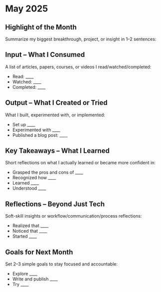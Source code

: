 # May 2025

## Highlight of the Month
Summarize my biggest breakthrough, project, or insight in 1–2 sentences:

> 


## Input – What I Consumed
A list of articles, papers, courses, or videos I read/watched/completed:

- Read: ____
- Watched: ____
- Completed: ____


## Output – What I Created or Tried
What I built, experimented with, or implemented:

- Set up ____
- Experimented with ____
- Published a blog post: ____


## Key Takeaways – What I Learned
Short reflections on what I actually learned or became more confident in:

- Grasped the pros and cons of ____
- Recognized how ____
- Learned ____
- Understood ____


## Reflections – Beyond Just Tech
Soft-skill insights or workflow/communication/process reflections:

- Realized that ____
- Noticed that ____
- Started ____


## Goals for Next Month
Set 2–3 simple goals to stay focused and accountable:

- Explore ____
- Write and publish ____
- Try ____
